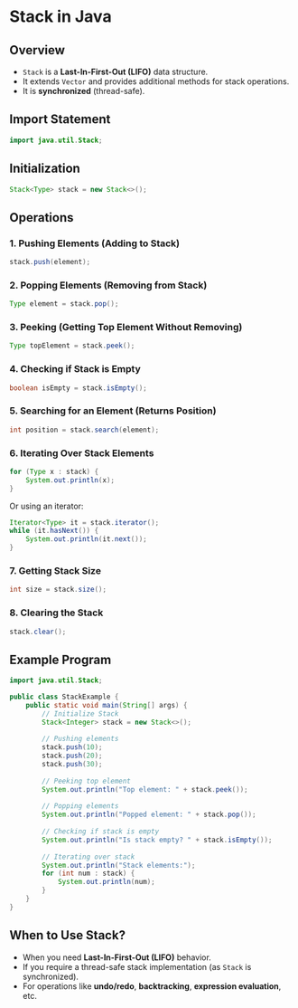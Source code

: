 # Stack in Java

## Overview
- `Stack` is a **Last-In-First-Out (LIFO)** data structure.
- It extends `Vector` and provides additional methods for stack operations.
- It is **synchronized** (thread-safe).

## Import Statement
```java
import java.util.Stack;
```

## Initialization
```java
Stack<Type> stack = new Stack<>();
```

## Operations

### 1. Pushing Elements (Adding to Stack)
```java
stack.push(element);
```

### 2. Popping Elements (Removing from Stack)
```java
Type element = stack.pop();
```

### 3. Peeking (Getting Top Element Without Removing)
```java
Type topElement = stack.peek();
```

### 4. Checking if Stack is Empty
```java
boolean isEmpty = stack.isEmpty();
```

### 5. Searching for an Element (Returns Position)
```java
int position = stack.search(element);
```

### 6. Iterating Over Stack Elements
```java
for (Type x : stack) {
    System.out.println(x);
}
```
Or using an iterator:
```java
Iterator<Type> it = stack.iterator();
while (it.hasNext()) {
    System.out.println(it.next());
}
```

### 7. Getting Stack Size
```java
int size = stack.size();
```

### 8. Clearing the Stack
```java
stack.clear();
```

## Example Program
```java
import java.util.Stack;

public class StackExample {
    public static void main(String[] args) {
        // Initialize Stack
        Stack<Integer> stack = new Stack<>();
        
        // Pushing elements
        stack.push(10);
        stack.push(20);
        stack.push(30);
        
        // Peeking top element
        System.out.println("Top element: " + stack.peek());
        
        // Popping elements
        System.out.println("Popped element: " + stack.pop());
        
        // Checking if stack is empty
        System.out.println("Is stack empty? " + stack.isEmpty());
        
        // Iterating over stack
        System.out.println("Stack elements:");
        for (int num : stack) {
            System.out.println(num);
        }
    }
}
```

## When to Use Stack?
- When you need **Last-In-First-Out (LIFO)** behavior.
- If you require a thread-safe stack implementation (as `Stack` is synchronized).
- For operations like **undo/redo**, **backtracking**, **expression evaluation**, etc.
